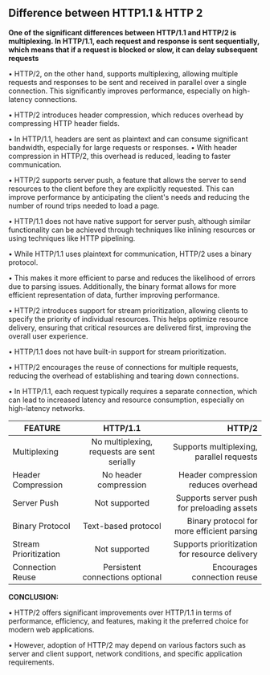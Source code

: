 ## **Difference between HTTP1.1 & HTTP 2**

**One of the significant differences between HTTP/1.1 and HTTP/2 is multiplexing. In HTTP/1.1, each request and response is sent sequentially, which means that if a request is blocked or slow, it can delay subsequent requests**

•	HTTP/2, on the other hand, supports multiplexing, allowing multiple requests and responses to be sent and received in parallel over a single connection. This significantly improves performance, especially on high-latency connections.

•	HTTP/2 introduces header compression, which reduces overhead by compressing HTTP header fields.

•	 In HTTP/1.1, headers are sent as plaintext and can consume significant bandwidth, especially for large requests or responses. 
•	With header compression in HTTP/2, this overhead is reduced, leading to faster communication.

•	HTTP/2 supports server push, a feature that allows the server to send resources to the client before they are explicitly requested. This can improve performance by anticipating the client's needs and reducing the number of round trips needed to load a page.

•	 HTTP/1.1 does not have native support for server push, although similar functionality can be achieved through techniques like inlining resources or using techniques like HTTP pipelining.

•	While HTTP/1.1 uses plaintext for communication, HTTP/2 uses a binary protocol. 

•	This makes it more efficient to parse and reduces the likelihood of errors due to parsing issues. Additionally, the binary format allows for more efficient representation of data, further improving performance.

•	HTTP/2 introduces support for stream prioritization, allowing clients to specify the priority of individual resources. This helps optimize resource delivery, ensuring that critical resources are delivered first, improving the overall user experience. 

•	HTTP/1.1 does not have built-in support for stream prioritization.

•	HTTP/2 encourages the reuse of connections for multiple requests, reducing the overhead of establishing and tearing down connections.

•	 In HTTP/1.1, each request typically requires a separate connection, which can lead to increased latency and resource consumption, especially on high-latency networks.


| FEATURE             | HTTP/1.1        | HTTP/2 |
| --------------------|:-----------------------:| -----:|
| Multiplexing        |No multiplexing, requests are sent serially |Supports multiplexing, parallel requests
|Header Compression   |No header compression  |Header compression reduces overhead
|Server Push          |Not supported |Supports server push for preloading assets
|Binary Protocol      |Text-based protocol |Binary protocol for more efficient parsing
|Stream Prioritization|Not supported     |Supports prioritization for resource delivery
|Connection Reuse     |Persistent connections optional|Encourages connection reuse

**CONCLUSION:**

•	HTTP/2 offers significant improvements over HTTP/1.1 in terms of performance, efficiency, and features, making it the preferred choice for modern web applications. 

•	However, adoption of HTTP/2 may depend on various factors such as server and client support, network conditions, and specific application requirements.
